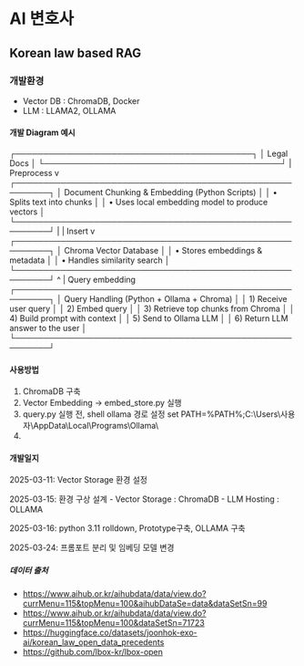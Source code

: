 # AI 변호사

## Korean law based RAG

### 개발환경

- Vector DB : ChromaDB, Docker
- LLM : LLAMA2, OLLAMA

#### 개발 Diagram 예시

┌──────────────────────────────────────────┐
│ Legal Docs │
└──────────────────────────────────────────┘
| Preprocess
v
┌────────────────────────────────────────────────────────┐
│ Document Chunking & Embedding (Python Scripts) │
│ • Splits text into chunks │
│ • Uses local embedding model to produce vectors │
└────────────────────────────────────────────────────────┘
|
| Insert
v
┌────────────────────────────────────────────────────────┐
│ Chroma Vector Database │
│ • Stores embeddings & metadata │
│ • Handles similarity search │
└────────────────────────────────────────────────────────┘
^
| Query embedding
┌────────────────────────────────────────────────────────┐
│ Query Handling (Python + Ollama + Chroma) │
│ 1) Receive user query │
│ 2) Embed query │
│ 3) Retrieve top chunks from Chroma │
│ 4) Build prompt with context │
│ 5) Send to Ollama LLM │
│ 6) Return LLM answer to the user │
└────────────────────────────────────────────────────────┘

#### 사용방법

1. ChromaDB 구축
2. Vector Embedding -> embed_store.py 실행
3. query.py 실행 전, shell ollama 경로 설정 set PATH=%PATH%;C:\Users\사용자\AppData\Local\Programs\Ollama\
4.

#### 개발일지

2025-03-11: Vector Storage 환경 설정

2025-03-15: 환경 구상 설계 - Vector Storage : ChromaDB - LLM Hosting : OLLAMA

2025-03-16: python 3.11 rolldown, Prototype구축, OLLAMA 구축

2025-03-24: 프롬포트 분리 및 임베딩 모델 변경

##### 데이터 출처

- https://www.aihub.or.kr/aihubdata/data/view.do?currMenu=115&topMenu=100&aihubDataSe=data&dataSetSn=99
- https://www.aihub.or.kr/aihubdata/data/view.do?currMenu=115&topMenu=100&dataSetSn=71723
- https://huggingface.co/datasets/joonhok-exo-ai/korean_law_open_data_precedents
- https://github.com/lbox-kr/lbox-open
